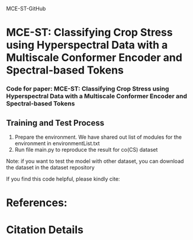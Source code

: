 MCE-ST-GitHub

# MCE-ST: Classifying Crop Stress using Hyperspectral Data with a Multiscale Conformer Encoder and Spectral-based Tokens

### Code for paper: MCE-ST: Classifying Crop Stress using Hyperspectral Data with a Multiscale Conformer Encoder and Spectral-based Tokens

## Training and Test Process
1. Prepare the environment. We have shared out list of modules for the environment in environmentList.txt
2. Run file main.py to reproduce the result for co(CS) dataset

Note: if you want to test the model with other dataset, you can download the dataset in the dataset repository

If you find this code helpful, please kindly cite:

# References:


# Citation Details
